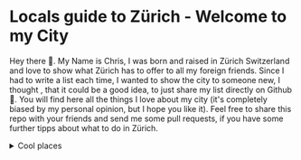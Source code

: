# Locals guide to Zürich - Welcome to my City 
Hey there 👋. My Name is Chris, I was born and raised in Zürich Switzerland and love to show what Zürich has to offer
to all my foreign friends. Since I had to write a list each time, I wanted to show the city to someone new, I thought
, that it could be a good idea, to just share my list directly on Github 🙈. You will find here all the things I love 
about my city (it's completely biased by my personal opinion, but I hope you like it). Feel free to share this repo with
your friends and send me some pull requests, if you have some further tipps about what to do in Zürich.  

<details>
<summary>Cool places</summary>
<p>
    <details>
        <summary>Summer</summary>
    </details>
</p>
</details>
